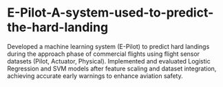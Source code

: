 # E-Pilot-A-system-used-to-predict-the-hard-landing
Developed a machine learning system (E-Pilot) to predict hard landings during the approach phase of commercial flights using flight sensor datasets (Pilot, Actuator, Physical).  Implemented and evaluated Logistic Regression and SVM models after feature scaling and dataset integration, achieving accurate early warnings to enhance aviation safety.
